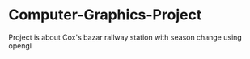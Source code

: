 # Computer-Graphics-Project
Project is about Cox's bazar railway station with season change
using opengl  
